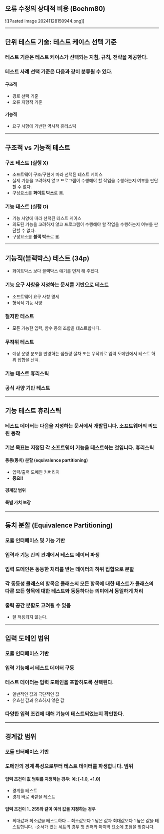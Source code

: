 ## 오류 수정의 상대적 비용 (Boehm80)

![[Pasted image 20241128150944.png]]

---
## 단위 테스트 기술: 테스트 케이스 선택 기준 
### 테스트 기준은 테스트 케이스가 선택되는 지침, 규칙, 전략을 제공한다. 
### 테스트 사례 선택 기준은 다음과 같이 분류될 수 있다. 
#### 구조적
- 경로 선택 기준
- 오류 지향적 기준
#### 기능적
- 요구 사항에 기반한 역사적 휴리스틱

---
## 구조적 vs 기능적 테스트 
### 구조 테스트 (실행 X)
- 소프트웨어 구조/구현에 따라 선택된 테스트 케이스 
- 실제 기능을 고려하지 않고 프로그램이 수행해야 할 작업을 수행하는지 여부를 판단할 수 없다. 
- 구성요소를 **화이트 박스**로 봄. 

### 기능 테스트 (실행 O)
- 기능 사양에 따라 선택된 테스트 케이스 
- 의도된 기능을 고려하지 않고 프로그램이 수행해야 할 작업을 수행하는지 여부를 판단할 수 없다. 
- 구성요소를 **블랙 박스**로 봄.

---
## 기능적(블랙박스) 테스트 (34p)
- 화이트박스 보다 블랙박스 얘기를 먼저 해 주겠다.
### 기능 요구 사항을 지정하는 문서를 기반으로 테스트 
- 소프트웨어 요구 사항 명세
- 형식적 기능 사양 
### 철저한 테스트 
- 모든 가능한 입력, 함수 등의 조합을 테스트합니다. 
### 무작위 테스트 
- 예상 운영 분포를 반영하는 샘플링 절차 또는 무작위로 입력 도메인에서 테스트 하위 집합을 선택. 
### 기능 테스트 휴리스틱 
### 공식 사양 기반 테스트

---
## 기능 테스트 휴리스틱 
### 테스트 데이터는 다음을 지정하는 문서에서 개발됩니다. 소프트웨어의 의도된 동작 
### 기본 목표는 지정된 각 소프트웨어 기능을 테스트하는 것입니다. 휴리스틱
#### 동등(동치) 분할 (equivalence partitioning)
- 입력/출력 도메인 커버리지 
- **중요!!**
#### 경계값 범위 
#### 특별 가치 보장

---
## 동치 분할 (Equivalence Partitioning)
### 모듈 인터페이스 및 기능 기반
### 입력과 기능 간의 관계에서 테스트 데이터 파생
### 입력 도메인은 동등한 처리를 받는 데이터의 하위 집합으로 분할
### 각 동등성 클래스의 항목은 클래스의 모든 항목에 대한 테스트가 클래스의 다른 모든 항목에 대한 테스트와 동등하다는 의미에서 동일하게 처리
### 출력 공간 분할도 고려될 수 있음
- 잘 적용되지 않는다.

---
## 입력 도메인 범위 
### 모듈 인터페이스 기반 
### 입력 기능에서 테스트 데이터 구동 
### 테스트 데이터는 입력 도메인을 포함하도록 선택된다. 
- 일반적인 값과 극단적인 값 
- 유효한 값과 유효하지 않은 값 
### 다양한 입력 조건에 대해 기능이 테스트되었는지 확인한다.

---
## 경계값 범위 
### 모듈 인터페이스 기반 
### 도메인의 경계 특성으로부터 테스트 데이터를 파생합니다. 범위
#### 입력 조건이 값 범위를 지정하는 경우: 예: [-1.0, +1.0] 
- 경계를 테스트 
- 경계 바로 바깥을 테스트
#### 입력 조건이 1..255와 같이 여러 값을 지정하는 경우 
- 최대값과 최소값을 테스트하다 − 최소값보다 1 낮은 값과 최대값보다 1 높은 값을 테스트합니다. -순서가 있는 세트의 경우 첫 번째와 마지막 요소에 초점을 맞춥니다.
